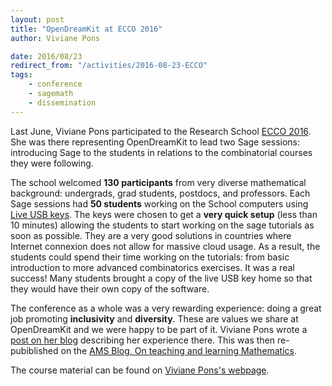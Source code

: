 ```yaml
---
layout: post
title: "OpenDreamKit at ECCO 2016"
author: Viviane Pons

date: 2016/08/23
redirect_from: "/activities/2016-08-23-ECCO"
tags:
    - conference
    - sagemath
    - dissemination
---
```


Last June, Viviane Pons participated to the Research School [ECCO 2016](http://ecco2016.combinatoria.co/).
She was there representing OpenDreamKit to lead two Sage sessions: introducing Sage
to the students in relations to the combinatorial courses they were following.

The school welcomed **130 participants** from very diverse mathematical background:
undergrads, grad students, postdocs, and professors. Each Sage sessions had **50
students** working on the School computers using [Live USB keys](http://www.sagemath.org/download-liveusb.html).
The keys were chosen to get a **very quick setup** (less than 10 minutes) allowing the
students to start working on the sage tutorials as soon as possible. They are a very good solutions
in countries where Internet connexion does not allow for massive cloud usage. As a result,
the students could spend their time working on the tutorials: from basic introduction
to more advanced combinatorics exercises. It was a real success! Many students brought
a copy of the live USB key home so that they would have their own copy of the software.

The conference as a whole was a very rewarding experience: doing a great job promoting
**inclusivity** and **diversity**. These are values we share at OpenDreamKit and we
were happy to be part of it. Viviane Pons wrote a [post on her blog](http://openpyviv.com/2016/07/12/ECCO/)
describing her experience there. This was then re-pubiblished on the [AMS Blog, On
teaching and learning Mathematics](http://blogs.ams.org/matheducation/2016/08/22/an-inclusive-maths-conference-ecco-2016/).

The course material can be found on [Viviane Pons's  webpage](https://www.lri.fr/~pons/2016-06-13-conference-en.html).

